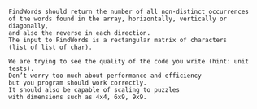 
    FindWords should return the number of all non-distinct occurrences 
    of the words found in the array, horizontally, vertically or diagonally, 
    and also the reverse in each direction. 
    The input to FindWords is a rectangular matrix of characters 
    (list of list of char).
    
    We are trying to see the quality of the code you write (hint: unit tests).  
    Don’t worry too much about performance and efficiency 
    but you program should work correctly. 
    It should also be capable of scaling to puzzles 
    with dimensions such as 4x4, 6x9, 9x9. 
    

